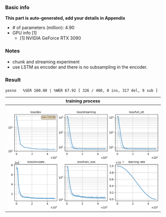 ### Basic info

**This part is auto-generated, add your details in Appendix**

* \# of parameters (million): 4.90
* GPU info \[1\]
  * \[1\] NVIDIA GeForce RTX 3090

### Notes

* chunk and streaming experiment
* use LSTM as encoder and there is no subsampling in the encoder.

### Result
```
yesno   %SER 100.00 | %WER 67.92 [ 326 / 480, 0 ins, 317 del, 9 sub ]
```

|     training process    |
|:-----------------------:|
|![monitor](./monitor.png)|
